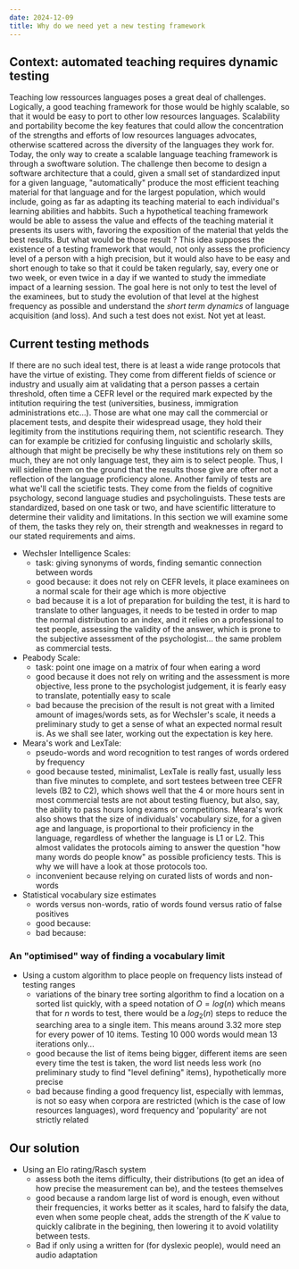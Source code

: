 ```yaml
---
date: 2024-12-09
title: Why do we need yet a new testing framework
---
```

## Context: automated teaching requires dynamic testing
Teaching low ressources languages poses a great deal of challenges. Logically, a good teaching framework for those would be highly scalable, so that it would be easy to port to other low resources languages. Scalability and portability become the key features that could allow the concentration of the strengths and efforts of low resources languages advocates, otherwise scattered across the diversity of the languages they work for.
Today, the only way to create a scalable language teaching framework is through a swoftware solution. The challenge then become to design a software architecture that a could, given a small set of standardized input for a given language, "automatically" produce the most efficient teaching material for that language and for the largest population, which would include, going as far as adapting its teaching material to each individual's learning abilities and habbits.
Such a hypothetical teaching framework would be able to assess the value and effects of the teaching material it presents its users with, favoring the exposition of the material that yelds the best results. But what would be those result ? This idea supposes the existence of a testing framework that would, not only assess the proficiency level of a person with a high precision, but it would also have to be easy and short enough to take so that it could be taken regularly, say, every one or two week, or even twice in a day if we wanted to study the immediate impact of a learning session. The goal here is not only to test the level of the examinees, but to study the evolution of that level at the highest frequency as possible and understand the *short term dynamics* of language acquisition (and loss). And such a test does not exist. Not yet at least.

## Current testing methods
If there are no such ideal test, there is at least a wide range protocols that have the virtue of existing. They come from different fields of science or industry and usually aim at validating that a person passes a certain threshold, often time a CEFR level or the required mark expected by the intitution requiring the test (universities, business, immigration administrations etc...). Those are what one may call the commercial or placement tests, and despite their widespread usage, they hold their legitimity from the institutions requiring them, not scientific research. They can for example be critizied for confusing linguistic and scholarly skills, although that might be preciselly be why these institutions rely on them so much, they are not only language test, they aim is to select people. Thus, I will sideline them on the ground that the results those give are ofter not a reflection of the language proficiency alone.
Another family of tests are what we'll call the scietific tests. They come from the fields of cognitive psychology, second language studies and psycholinguists. These tests are standardized, based on one task or two, and have scientific litterature to determine their validity and limitations. In this section we will examine some of them, the tasks they rely on, their strength and weaknesses in regard to our stated requirements and aims.

- Wechsler Intelligence Scales:
	- task: giving synonyms of words, finding semantic connection between words
	- good because: it does not rely on CEFR levels, it place examinees on a normal scale for their age which is more objective 
	- bad because it is a lot of preparation for building the test, it is hard to translate to other languages, it needs to be tested in order to map the normal distribution to an index, and it relies on a professional to test people, assessing the validity of the answer, which is prone to the subjective assessment of the psychologist... the same problem as commercial tests.
- Peabody Scale:
	- task: point one image on a matrix of four when earing a word
	- good because it does not rely on writing and the assessment is more objective, less prone to the psychologist judgement, it is fearly easy to translate, potentially easy to scale
	- bad because the precision of the result is not great with a limited amount of images/words sets, as for Wechsler's scale, it needs a preliminary study to get a sense of what an expected normal result is. As we shall see later, working out the expectation is key here.
- Meara's work and LexTale:
	- pseudo-words and word recognition to test ranges of words ordered by frequency
	- good because tested, minimalist, LexTale is really fast, usually less than five minutes to complete, and sort testees between tree CEFR levels (B2 to C2), which shows well that the 4 or more hours sent in most commercial tests are not about testing fluency, but also, say, the ability to pass hours long exams or competitions. Meara's work also shows that the size of individuals' vocabulary size, for a given age and language, is proportional to their proficiency in the language, regardless of whether the language is L1 or L2. This almost validates the protocols aiming to answer the question "how many words do people know" as possible proficiency tests. This is why we will have a look at those protocols too.
	- inconvenient because relying on curated lists of words and non-words
- Statistical vocabulary size estimates
	- words versus non-words, ratio of words found versus ratio of false positives
	- good because:
	- bad because:
### An "optimised" way of finding a vocabulary limit
- Using a custom algorithm to place people on frequency lists instead of testing ranges
	- variations of the binary tree sorting algorithm to find a location on a sorted list quickly, with a speed notation of $O = log(n)$ which means that for $n$ words to test, there would be a $log_2(n)$ steps to reduce the searching area to a single item. This means around $3.32$  more step for every power of 10 items. Testing 10 000 words would mean 13 iterations only...
	- good because the list of items being bigger, different items are seen every time the test is taken, the word list needs less work (no preliminary study to find "level defining" items), hypothetically more precise
	- bad because finding a good frequency list, especially with lemmas, is not so easy when corpora are restricted (which is the case of low resources languages), word frequency and 'popularity' are not strictly related
## Our solution
- Using an Elo rating/Rasch system
	- assess both the items difficulty, their distributions (to get an idea of how precise the measurement can be), and the testees themselves
	- good because a random large list of word is enough, even without their frequencies, it works better as it scales, hard to falsify the data, even when some people cheat, adds the strength of the $K$ value to quickly calibrate in the begining, then lowering it to avoid volatility between tests.
	- Bad if only using a written for (for dyslexic people), would need an audio adaptation